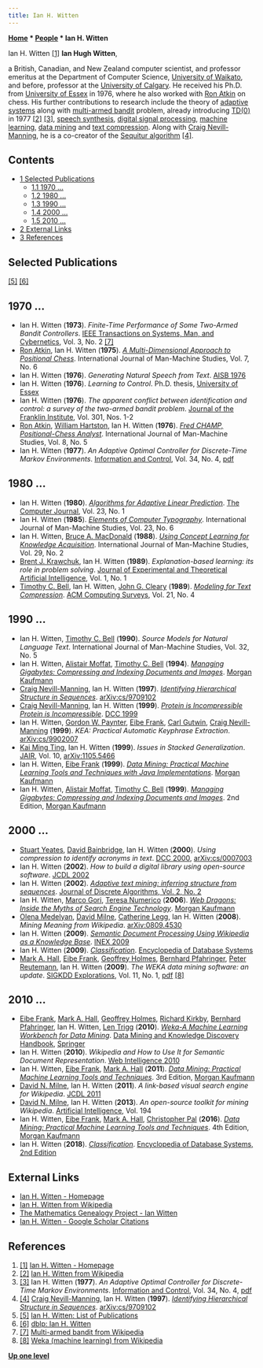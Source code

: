 ```yaml
---
title: Ian H. Witten
---
```

**[Home](Home "Home") * [People](People "People") * Ian H. Witten**

[](https://www.cs.waikato.ac.nz/~ihw/images_scaled/people/ian-closeup.jpg) Ian H. Witten <a id="cite-note-1" href="#cite-ref-1">[1]</a>
**Ian Hugh Witten**,

a British, Canadian, and New Zealand computer scientist, and professor emeritus at the Department of Computer Science, [University of Waikato](https://en.wikipedia.org/wiki/University_of_Waikato), and before, professor at the [University of Calgary](https://en.wikipedia.org/wiki/University_of_Calgary). He received his Ph.D. from [University of Essex](https://en.wikipedia.org/wiki/University_of_Essex) in 1976, where he also worked with [Ron Atkin](Ron_Atkin "Ron Atkin") on chess.
His further contributions to research include the theory of [adaptive systems](https://en.wikipedia.org/wiki/Adaptive_system) along with [multi-armed bandit](https://en.wikipedia.org/wiki/Multi-armed_bandit) problem, already introducing [TD(0)](Temporal_Difference_Learning#TDLamba "Temporal Difference Learning") in 1977 <a id="cite-note-2" href="#cite-ref-2">[2]</a> <a id="cite-note-3" href="#cite-ref-3">[3]</a>, [speech synthesis](https://en.wikipedia.org/wiki/Speech_synthesis), [digital signal processing](https://en.wikipedia.org/wiki/Digital_signal_processing), [machine learning](Learning "Learning"), [data mining](https://en.wikipedia.org/wiki/Data_mining) and [text compression](https://en.wikipedia.org/wiki/Data_compression).
Along with [Craig Nevill-Manning](Mathematician#CNevillManning "Mathematician"), he is a co-creator of the [Sequitur algorithm](https://en.wikipedia.org/wiki/Sequitur_algorithm) <a id="cite-note-4" href="#cite-ref-4">[4]</a>.

## Contents

- [1 Selected Publications](#selected-publications)
  - [1.1 1970 ...](#1970-...)
  - [1.2 1980 ...](#1980-...)
  - [1.3 1990 ...](#1990-...)
  - [1.4 2000 ...](#2000-...)
  - [1.5 2010 ...](#2010-...)
- [2 External Links](#external-links)
- [3 References](#references)

## Selected Publications

<a id="cite-note-5" href="#cite-ref-5">[5]</a> <a id="cite-note-6" href="#cite-ref-6">[6]</a>

## 1970 ...

- Ian H. Witten (**1973**). *Finite-Time Performance of Some Two-Armed Bandit Controllers*. [IEEE Transactions on Systems, Man, and Cybernetics](IEEE#SMC "IEEE"), Vol. 3, No. 2 <a id="cite-note-7" href="#cite-ref-7">[7]</a>
- [Ron Atkin](Ron_Atkin "Ron Atkin"), Ian H. Witten (**1975**). *[A Multi-Dimensional Approach to Positional Chess](https://www.bibsonomy.org/bibtex/2b91106ea980eb48aa505f6b54c130707/dblp)*. International Journal of Man-Machine Studies, Vol. 7, No. 6
- Ian H. Witten (**1976**). *Generating Natural Speech from Text*. [AISB 1976](http://www.informatik.uni-trier.de/~ley/db/conf/ecai/ecai76.html#Witten76)
- Ian H. Witten (**1976**). *Learning to Control*. Ph.D. thesis, [University of Essex](https://en.wikipedia.org/wiki/University_of_Essex)
- Ian H. Witten (**1976**). *The apparent conflict between identification and control: a survey of the two-armed bandit problem*. [Journal of the Franklin Institute](https://en.wikipedia.org/wiki/Franklin_Institute#The_Journal_of_The_Franklin_Institute), Vol. 301, Nos. 1-2
- [Ron Atkin](Ron_Atkin "Ron Atkin"), [William Hartston](https://en.wikipedia.org/wiki/William_Hartston), Ian H. Witten (**1976**). *[Fred CHAMP, Positional-Chess Analyst](https://www.sciencedirect.com/science/article/pii/S0020737376800181)*. International Journal of Man-Machine Studies, Vol. 8, No. 5
- Ian H. Witten (**1977**). *An Adaptive Optimal Controller for Discrete-Time Markov Environments*. [Information and Control](https://en.wikipedia.org/wiki/Information_and_Computation), Vol. 34, No. 4, [pdf](https://core.ac.uk/download/pdf/82451748.pdf)

## 1980 ...

- Ian H. Witten (**1980**). *[Algorithms for Adaptive Linear Prediction](https://www.researchgate.net/publication/220459154_Algorithms_for_Adaptive_Linear_Prediction)*. [The Computer Journal](https://en.wikipedia.org/wiki/The_Computer_Journal), Vol. 23, No. 1
- Ian H. Witten (**1985**). *[Elements of Computer Typography](https://psycnet.apa.org/record/1986-18900-001)*. International Journal of Man-Machine Studies, Vol. 23, No. 6
- Ian H. Witten, [Bruce A. MacDonald](https://dblp.uni-trier.de/pers/hd/m/MacDonald:Bruce_A=.html) (**1988**). *[Using Concept Learning for Knowledge Acquisition](https://psycnet.apa.org/record/1989-13933-001)*. International Journal of Man-Machine Studies, Vol. 29, No. 2
- [Brent J. Krawchuk](https://dblp.uni-trier.de/pers/hd/k/Krawchuk:Brent_J=), Ian H. Witten (**1989**). *Explanation-based learning: its role in problem solving*. [Journal of Experimental and Theoretical Artificial Intelligence](https://en.wikipedia.org/wiki/Journal_of_Experimental_and_Theoretical_Artificial_Intelligence), Vol. 1, No. 1
- [Timothy C. Bell](https://dblp.uni-trier.de/pers/hd/b/Bell:Timothy_C=.html), Ian H. Witten, [John G. Cleary](https://dblp.uni-trier.de/pers/hd/c/Cleary:John_G=) (**1989**). *[Modeling for Text Compression](https://www.researchgate.net/figure/Principal-LZ-Variations_tbl1_220566639)*. [ACM Computing Surveys](ACM#Surveys "ACM"), Vol. 21, No. 4

## 1990 ...

- Ian H. Witten, [Timothy C. Bell](https://dblp.uni-trier.de/pers/hd/b/Bell:Timothy_C=.html) (**1990**). *Source Models for Natural Language Text*. International Journal of Man-Machine Studies, Vol. 32, No. 5
- Ian H. Witten, [Alistair Moffat](https://dblp.uni-trier.de/pers/hd/m/Moffat:Alistair), [Timothy C. Bell](https://dblp.uni-trier.de/pers/hd/b/Bell:Timothy_C=.html) (**1994**). *[Managing Gigabytes: Compressing and Indexing Documents and Images](https://dl.acm.org/citation.cfm?id=561620)*. [Morgan Kaufmann](https://en.wikipedia.org/wiki/Morgan_Kaufmann_Publishers)
- [Craig Nevill-Manning](Mathematician#CNevillManning "Mathematician"), Ian H. Witten (**1997**). *[Identifying Hierarchical Structure in Sequences](http://www.sequitur.info/jair)*. [arXiv:cs/9709102](https://arxiv.org/abs/cs/9709102)
- [Craig Nevill-Manning](Mathematician#CNevillManning "Mathematician"), Ian H. Witten (**1999**). *[Protein is Incompressible Protein is Incompressible](https://ieeexplore.ieee.org/document/755675)*. [DCC 1999](https://dblp.uni-trier.de/db/conf/dcc/dcc99.html)
- Ian H. Witten, [Gordon W. Paynter](https://dblp.uni-trier.de/pers/hd/p/Paynter:Gordon_W=), [Eibe Frank](https://dblp.uni-trier.de/pers/hd/f/Frank:Eibe), [Carl Gutwin](https://dblp.uni-trier.de/pers/hd/g/Gutwin:Carl), [Craig Nevill-Manning](Mathematician#CNevillManning "Mathematician") (**1999**). *KEA: Practical Automatic Keyphrase Extraction*. [arXiv:cs/9902007](https://arxiv.org/abs/cs/9902007)
- [Kai Ming Ting](https://dblp.uni-trier.de/pers/hd/t/Ting:Kai_Ming), Ian H. Witten (**1999**). *Issues in Stacked Generalization*. [JAIR](https://en.wikipedia.org/wiki/Journal_of_Artificial_Intelligence_Research), Vol. 10, [arXiv:1105.5466](https://arxiv.org/abs/1105.5466)
- Ian H. Witten, [Eibe Frank](https://dblp.uni-trier.de/pers/hd/f/Frank:Eibe) (**1999**). *[Data Mining: Practical Machine Learning Tools and Techniques with Java Implementations](#datamining)*. [Morgan Kaufmann](https://en.wikipedia.org/wiki/Morgan_Kaufmann_Publishers)
- Ian H. Witten, [Alistair Moffat](https://dblp.uni-trier.de/pers/hd/m/Moffat:Alistair), [Timothy C. Bell](https://dblp.uni-trier.de/pers/hd/b/Bell:Timothy_C=.html) (**1999**). *[Managing Gigabytes: Compressing and Indexing Documents and Images](https://dl.acm.org/citation.cfm?id=323905)*. 2nd Edition, [Morgan Kaufmann](https://en.wikipedia.org/wiki/Morgan_Kaufmann_Publishers)

## 2000 ...

- [Stuart Yeates](https://dblp.uni-trier.de/pers/hd/y/Yeates:Stuart), [David Bainbridge](https://dblp.uni-trier.de/pers/hd/b/Bainbridge_0001:David), Ian H. Witten (**2000**). *Using compression to identify acronyms in text*. [DCC 2000](https://dblp.uni-trier.de/db/conf/dcc/dcc2000.html), [arXiv:cs/0007003](https://arxiv.org/abs/cs/0007003)
- Ian H. Witten (**2002**). *How to build a digital library using open-source software*. [JCDL 2002](https://dblp.uni-trier.de/db/conf/jcdl/jcdl2002.html)
- Ian H. Witten (**2002**). *[Adaptive text mining: inferring structure from sequences](https://www.sciencedirect.com/science/article/pii/S1570866703000844)*. [Journal of Discrete Algorithms, Vol. 2, No. 2](https://dblp.uni-trier.de/db/journals/jda/jda2.html)
- Ian H. Witten, [Marco Gori](https://dblp.uni-trier.de/pers/hd/g/Gori:Marco), [Teresa Numerico](https://dblp.uni-trier.de/pers/hd/n/Numerico:Teresa) (**2006**). *[Web Dragons: Inside the Myths of Search Engine Technology](https://www.elsevier.com/books/web-dragons/witten/978-0-12-370609-6)*. [Morgan Kaufmann](https://en.wikipedia.org/wiki/Morgan_Kaufmann_Publishers)
- [Olena Medelyan](https://dblp.uni-trier.de/pers/hd/m/Medelyan:Olena), [David Milne](https://dblp.uni-trier.de/pers/hd/m/Milne:David_N=), [Catherine Legg](https://dblp.uni-trier.de/pers/hd/l/Legg:Catherine), Ian H. Witten (**2008**). *Mining Meaning from Wikipedia*. [arXiv:0809.4530](https://arxiv.org/abs/0809.4530)
- Ian H. Witten (**2009**). *[Semantic Document Processing Using Wikipedia as a Knowledge Base](https://link.springer.com/chapter/10.1007/978-3-642-14556-8_3)*. [INEX 2009](https://dblp.uni-trier.de/db/conf/inex/inex2009.html)
- Ian H. Witten (**2009**). *[Classification](https://link.springer.com/referenceworkentry/10.1007/978-0-387-39940-9_552)*. [Encyclopedia of Database Systems](https://link.springer.com/referencework/10.1007%2F978-0-387-39940-9)
- [Mark A. Hall](https://dblp.uni-trier.de/pers/hd/h/Hall:Mark_A=), [Eibe Frank](https://dblp.uni-trier.de/pers/hd/f/Frank:Eibe), [Geoffrey Holmes](index.php?title=Geoffrey_Holmes&action=edit&redlink=1 "Geoffrey Holmes (page does not exist)"), [Bernhard Pfahringer](Bernhard_Pfahringer "Bernhard Pfahringer"), [Peter Reutemann](https://dblp.uni-trier.de/pers/hd/r/Reutemann:Peter), Ian H. Witten (**2009**). *The WEKA data mining software: an update*. [SIGKDD Explorations](https://dblp.uni-trier.de/db/journals/sigkdd/sigkdd11.html), Vol. 11, No. 1, [pdf](https://www.kdd.org/exploration_files/p2V11n1.pdf) <a id="cite-note-8" href="#cite-ref-8">[8]</a>

## 2010 ...

- [Eibe Frank](https://dblp.uni-trier.de/pers/hd/f/Frank:Eibe), [Mark A. Hall](https://dblp.uni-trier.de/pers/hd/h/Hall:Mark_A=), [Geoffrey Holmes](index.php?title=Geoffrey_Holmes&action=edit&redlink=1 "Geoffrey Holmes (page does not exist)"), [Richard Kirkby](https://dblp.uni-trier.de/pers/hd/k/Kirkby:Richard), [Bernhard Pfahringer](Bernhard_Pfahringer "Bernhard Pfahringer"), Ian H. Witten, [Len Trigg](https://dblp.uni-trier.de/pers/hd/t/Trigg:Leonard_E=) (**2010**). *[Weka-A Machine Learning Workbench for Data Mining](https://link.springer.com/chapter/10.1007/978-0-387-09823-4_66)*. [Data Mining and Knowledge Discovery Handbook](https://link.springer.com/book/10.1007/978-0-387-09823-4), [Springer](https://en.wikipedia.org/wiki/Springer_Science%2BBusiness_Media)
- Ian H. Witten (**2010**). *Wikipedia and How to Use It for Semantic Document Representation*. [Web Intelligence 2010](https://dblp.uni-trier.de/db/conf/webi/webi2010.html)
- Ian H. Witten, [Eibe Frank](https://dblp.uni-trier.de/pers/hd/f/Frank:Eibe), [Mark A. Hall](https://dblp.uni-trier.de/pers/hd/h/Hall:Mark_A=) (**2011**). *[Data Mining: Practical Machine Learning Tools and Techniques](#datamining)*. 3rd Edition, [Morgan Kaufmann](https://en.wikipedia.org/wiki/Morgan_Kaufmann_Publishers)
- [David N. Milne](https://dblp.uni-trier.de/pers/hd/m/Milne:David_N=), Ian H. Witten (**2011**). *A link-based visual search engine for Wikipedia*. [JCDL 2011](https://dblp.uni-trier.de/db/conf/jcdl/jcdl2011.html)
- [David N. Milne](https://dblp.uni-trier.de/pers/hd/m/Milne:David_N=), Ian H. Witten (**2013**). *An open-source toolkit for mining Wikipedia*. [Artificial Intelligence](https://en.wikipedia.org/wiki/Artificial_Intelligence_%28journal%29), Vol. 194
- Ian H. Witten, [Eibe Frank](https://dblp.uni-trier.de/pers/hd/f/Frank:Eibe), [Mark A. Hall](https://dblp.uni-trier.de/pers/hd/h/Hall:Mark_A=), [Christopher Pal](http://www.professeurs.polymtl.ca/christopher.pal/) (**2016**). *[Data Mining: Practical Machine Learning Tools and Techniques](https://www.cs.waikato.ac.nz/~ml/weka/book.html)*. 4th Edition, [Morgan Kaufmann](https://en.wikipedia.org/wiki/Morgan_Kaufmann_Publishers)
- Ian H. Witten (**2018**). *[Classification](https://link.springer.com/referenceworkentry/10.1007/978-1-4614-8265-9_552)*. [Encyclopedia of Database Systems, 2nd Edition](https://link.springer.com/referencework/10.1007%2F978-1-4614-8265-9)

## External Links

- [Ian H. Witten - Homepage](https://www.cs.waikato.ac.nz/~ihw/index.html)
- [Ian H. Witten from Wikipedia](https://en.wikipedia.org/wiki/Ian_H._Witten)
- [The Mathematics Genealogy Project - Ian Witten](https://www.genealogy.math.ndsu.nodak.edu/id.php?id=72506)
- [Ian H. Witten - Google Scholar Citations](https://scholar.google.com/citations?user=BSFdGw0AAAAJ&hl=en)

## References

1. <a id="cite-ref-1" href="#cite-note-1">[1]</a> [Ian H. Witten - Homepage](https://www.cs.waikato.ac.nz/~ihw/index.html)
1. <a id="cite-ref-2" href="#cite-note-2">[2]</a> [Ian H. Witten from Wikipedia](https://en.wikipedia.org/wiki/Ian_H._Witten)
1. <a id="cite-ref-3" href="#cite-note-3">[3]</a> Ian H. Witten (**1977**). *An Adaptive Optimal Controller for Discrete-Time Markov Environments*. [Information and Control](https://en.wikipedia.org/wiki/Information_and_Computation), Vol. 34, No. 4, [pdf](https://core.ac.uk/download/pdf/82451748.pdf)
1. <a id="cite-ref-4" href="#cite-note-4">[4]</a> [Craig Nevill-Manning](Mathematician#CNevillManning "Mathematician"), Ian H. Witten (**1997**). *[Identifying Hierarchical Structure in Sequences](http://www.sequitur.info/jair)*. [arXiv:cs/9709102](https://arxiv.org/abs/cs/9709102)
1. <a id="cite-ref-5" href="#cite-note-5">[5]</a> [Ian H. Witten: List of Publications](https://www.cs.waikato.ac.nz/~ihw/publications.html)
1. <a id="cite-ref-6" href="#cite-note-6">[6]</a> [dblp: Ian H. Witten](https://dblp.uni-trier.de/pers/hd/w/Witten:Ian_H=.html)
1. <a id="cite-ref-7" href="#cite-note-7">[7]</a> [Multi-armed bandit from Wikipedia](https://en.wikipedia.org/wiki/Multi-armed_bandit)
1. <a id="cite-ref-8" href="#cite-note-8">[8]</a> [Weka (machine learning) from Wikipedia](<https://en.wikipedia.org/wiki/Weka_(machine_learning)>)

**[Up one level](People "People")**

